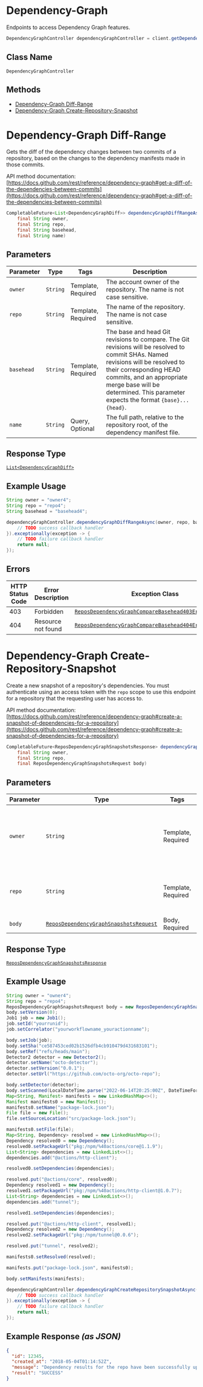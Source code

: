 # Dependency-Graph

Endpoints to access Dependency Graph features.

```java
DependencyGraphController dependencyGraphController = client.getDependencyGraphController();
```

## Class Name

`DependencyGraphController`

## Methods

* [Dependency-Graph Diff-Range](../../doc/controllers/dependency-graph.md#dependency-graph-diff-range)
* [Dependency-Graph Create-Repository-Snapshot](../../doc/controllers/dependency-graph.md#dependency-graph-create-repository-snapshot)


# Dependency-Graph Diff-Range

Gets the diff of the dependency changes between two commits of a repository, based on the changes to the dependency manifests made in those commits.

API method documentation: [https://docs.github.com/rest/reference/dependency-graph#get-a-diff-of-the-dependencies-between-commits](https://docs.github.com/rest/reference/dependency-graph#get-a-diff-of-the-dependencies-between-commits)

```java
CompletableFuture<List<DependencyGraphDiff>> dependencyGraphDiffRangeAsync(
    final String owner,
    final String repo,
    final String basehead,
    final String name)
```

## Parameters

| Parameter | Type | Tags | Description |
|  --- | --- | --- | --- |
| `owner` | `String` | Template, Required | The account owner of the repository. The name is not case sensitive. |
| `repo` | `String` | Template, Required | The name of the repository. The name is not case sensitive. |
| `basehead` | `String` | Template, Required | The base and head Git revisions to compare. The Git revisions will be resolved to commit SHAs. Named revisions will be resolved to their corresponding HEAD commits, and an appropriate merge base will be determined. This parameter expects the format `{base}...{head}`. |
| `name` | `String` | Query, Optional | The full path, relative to the repository root, of the dependency manifest file. |

## Response Type

[`List<DependencyGraphDiff>`](../../doc/models/dependency-graph-diff.md)

## Example Usage

```java
String owner = "owner4";
String repo = "repo4";
String basehead = "basehead4";

dependencyGraphController.dependencyGraphDiffRangeAsync(owner, repo, basehead, null).thenAccept(result -> {
    // TODO success callback handler
}).exceptionally(exception -> {
    // TODO failure callback handler
    return null;
});
```

## Errors

| HTTP Status Code | Error Description | Exception Class |
|  --- | --- | --- |
| 403 | Forbidden | [`ReposDependencyGraphCompareBasehead403ErrorException`](../../doc/models/repos-dependency-graph-compare-basehead-403-error-exception.md) |
| 404 | Resource not found | [`ReposDependencyGraphCompareBasehead404ErrorException`](../../doc/models/repos-dependency-graph-compare-basehead-404-error-exception.md) |


# Dependency-Graph Create-Repository-Snapshot

Create a new snapshot of a repository's dependencies. You must authenticate using an access token with the `repo` scope to use this endpoint for a repository that the requesting user has access to.

API method documentation: [https://docs.github.com/rest/reference/dependency-graph#create-a-snapshot-of-dependencies-for-a-repository](https://docs.github.com/rest/reference/dependency-graph#create-a-snapshot-of-dependencies-for-a-repository)

```java
CompletableFuture<ReposDependencyGraphSnapshotsResponse> dependencyGraphCreateRepositorySnapshotAsync(
    final String owner,
    final String repo,
    final ReposDependencyGraphSnapshotsRequest body)
```

## Parameters

| Parameter | Type | Tags | Description |
|  --- | --- | --- | --- |
| `owner` | `String` | Template, Required | The account owner of the repository. The name is not case sensitive. |
| `repo` | `String` | Template, Required | The name of the repository. The name is not case sensitive. |
| `body` | [`ReposDependencyGraphSnapshotsRequest`](../../doc/models/repos-dependency-graph-snapshots-request.md) | Body, Required | - |

## Response Type

[`ReposDependencyGraphSnapshotsResponse`](../../doc/models/repos-dependency-graph-snapshots-response.md)

## Example Usage

```java
String owner = "owner4";
String repo = "repo4";
ReposDependencyGraphSnapshotsRequest body = new ReposDependencyGraphSnapshotsRequest();
body.setVersion(0);
Job1 job = new Job1();
job.setId("yourrunid");
job.setCorrelator("yourworkflowname_youractionname");

body.setJob(job);
body.setSha("ce587453ced02b1526dfb4cb910479d431683101");
body.setRef("refs/heads/main");
Detector2 detector = new Detector2();
detector.setName("octo-detector");
detector.setVersion("0.0.1");
detector.setUrl("https://github.com/octo-org/octo-repo");

body.setDetector(detector);
body.setScanned(LocalDateTime.parse("2022-06-14T20:25:00Z", DateTimeFormatter.ISO_DATE_TIME));
Map<String, Manifest> manifests = new LinkedHashMap<>();
Manifest manifests0 = new Manifest();
manifests0.setName("package-lock.json");
File file = new File();
file.setSourceLocation("src/package-lock.json");

manifests0.setFile(file);
Map<String, Dependency> resolved = new LinkedHashMap<>();
Dependency resolved0 = new Dependency();
resolved0.setPackageUrl("pkg:/npm/%40actions/core@1.1.9");
List<String> dependencies = new LinkedList<>();
dependencies.add("@actions/http-client");

resolved0.setDependencies(dependencies);

resolved.put("@actions/core", resolved0);
Dependency resolved1 = new Dependency();
resolved1.setPackageUrl("pkg:/npm/%40actions/http-client@1.0.7");
List<String> dependencies = new LinkedList<>();
dependencies.add("tunnel");

resolved1.setDependencies(dependencies);

resolved.put("@actions/http-client", resolved1);
Dependency resolved2 = new Dependency();
resolved2.setPackageUrl("pkg:/npm/tunnel@0.0.6");

resolved.put("tunnel", resolved2);

manifests0.setResolved(resolved);

manifests.put("package-lock.json", manifests0);

body.setManifests(manifests);

dependencyGraphController.dependencyGraphCreateRepositorySnapshotAsync(owner, repo, body).thenAccept(result -> {
    // TODO success callback handler
}).exceptionally(exception -> {
    // TODO failure callback handler
    return null;
});
```

## Example Response *(as JSON)*

```json
{
  "id": 12345,
  "created_at": "2018-05-04T01:14:52Z",
  "message": "Dependency results for the repo have been successfully updated.",
  "result": "SUCCESS"
}
```

